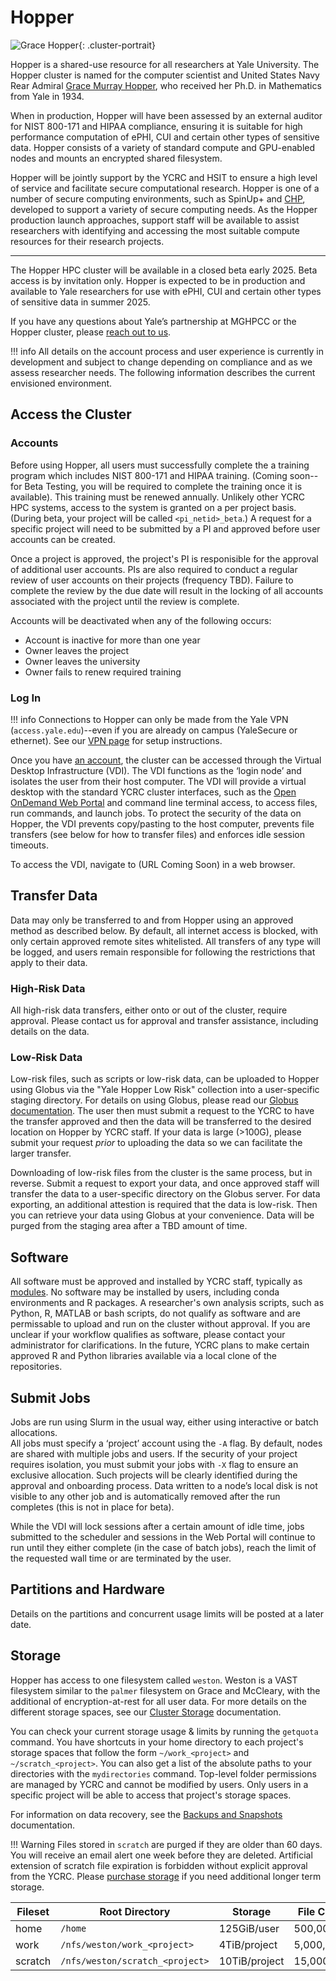 # Hopper

![Grace Hopper](/img/Grace-Hopper.jpg){: .cluster-portrait}

Hopper is a shared-use resource for all researchers at Yale University.
The Hopper cluster is named for the computer scientist and United States Navy Rear Admiral [Grace Murray Hopper](https://en.wikipedia.org/wiki/Grace_Hopper), who received her Ph.D. in Mathematics from Yale in 1934. 

When in production, Hopper will have been assessed by an external auditor for NIST 800-171 and HIPAA compliance, ensuring it is suitable for high performance computation of ePHI, CUI and certain other types of sensitive data.
Hopper consists of a variety of standard compute and GPU-enabled nodes and mounts an encrypted shared filesystem.

Hopper will be jointly support by the YCRC and HSIT to ensure a high level of service and facilitate secure computational research.
Hopper is one of a number of secure computing environments, such as SpinUp+ and [CHP](https://medicine.yale.edu/ybic/computational-resources/ynhhs/#computational-health-platform), developed to support a variety of secure computing needs.
As the Hopper production launch approaches, support staff will be available to assist researchers with identifying and accessing the most suitable compute resources for their research projects.

- - -

The Hopper HPC cluster will be available in a closed beta early 2025.
Beta access is by invitation only.
Hopper is expected to be in production and available to Yale researchers for use with ePHI, CUI and certain other types of sensitive data in summer 2025.

If you have any questions about Yale’s partnership at MGHPCC or the Hopper cluster, please [reach out to us](/).


!!! info
    All details on the account process and user experience is currently in development and subject to change depending on compliance and as we assess researcher needs. The following information describes the current envisioned environment.

## Access the Cluster

### Accounts

Before using Hopper, all users must successfully complete the a training program which includes NIST 800-171 and HIPAA training.
(Coming soon--for Beta Testing, you will be required to complete the training once it is available).
This training must be renewed annually.
Unlikely other YCRC HPC systems, access to the system is granted on a per project basis.
(During beta, your project will be called `<pi_netid>_beta`.)
A request for a specific project will need to be submitted by a PI and approved before user accounts can be created.

Once a project is approved, the project's PI is responisible for the approval of additional user accounts.
PIs are also required to conduct a regular review of user accounts on their projects (frequency TBD).
Failure to complete the review by the due date will result in the locking of all accounts associated with the project until the review is complete. 

Accounts will be deactivated when any of the following occurs: 

- Account is inactive for more than one year 
- Owner leaves the project 
- Owner leaves the university
- Owner fails to renew required training

### Log In

!!! info
    Connections to Hopper can only be made from the Yale VPN (`access.yale.edu`)--even if you are already on campus (YaleSecure or ethernet). See our [VPN page](/clusters-at-yale/access/vpn) for setup instructions.

Once you have [an account](https://research.computing.yale.edu/support/hpc/account-request), the cluster can be accessed through the Virtual Desktop Infrastructure (VDI).
The VDI functions as the ‘login node’ and isolates the user from their host computer.
The VDI will provide a virtual desktop with the standard YCRC cluster interfaces, such as the [Open OnDemand Web Portal](/clusters-at-yale/access/ood) and command line terminal access, to access files, run commands, and launch jobs.
To protect the security of the data on Hopper, the VDI prevents copy/pasting to the host computer, prevents file transfers (see below for how to transfer files) and enforces idle session timeouts.

To access the VDI, navigate to (URL Coming Soon) in a web browser.

## Transfer Data

Data may only be transferred to and from Hopper using an approved method as described below.
By default, all internet access is blocked, with only certain approved remote sites whitelisted.
All transfers of any type will be logged, and users remain responsible for following the restrictions that apply to their data. 

### High-Risk Data

All high-risk data transfers, either onto or out of the cluster, require approval.
Please contact us for approval and transfer assistance, including details on the data.

### Low-Risk Data

Low-risk files, such as scripts or low-risk data, can be uploaded to Hopper using Globus via the "Yale Hopper Low Risk" collection into a user-specific staging directory.
For details on using Globus, please read our [Globus documentation](/data/globus).
The user then must submit a request to the YCRC to have the transfer approved and then the data will be transferred to the desired location on Hopper by YCRC staff.
If your data is large (>100G), please submit your request _prior_ to uploading the data so we can facilitate the larger transfer.

Downloading of low-risk files from the cluster is the same process, but in reverse.
Submit a request to export your data, and once approved staff will transfer the data to a user-specific directory on the Globus server.
For data exporting, an additional attestion is required that the data is low-risk.
Then you can retrieve your data using Globus at your convenience.
Data will be purged from the staging area after a TBD amount of time.

## Software

All software must be approved and installed by YCRC staff, typically as [modules](/applications/modules).
No software may be installed by users, including conda environments and R packages.
A researcher's own analysis scripts, such as Python, R, MATLAB or bash scripts, do not qualify as software and are permissable to upload and run on the cluster without approval.
If you are unclear if your workflow qualifies as software, please contact your administrator for clarifications.
In the future, YCRC plans to make certain approved R and Python libraries available via a local clone of the repositories. 

## Submit Jobs

Jobs are run using Slurm in the usual way, either using interactive or batch allocations.  
All jobs must specify a ‘project’ account using the `-A` flag.
By default, nodes are shared with multiple jobs and users.
If the security of your project requires isolation, you must submit your jobs with `-X` flag to ensure an exclusive allocation.
Such projects will be clearly identified during the approval and onboarding process.
Data written to a node’s local disk is not visible to any other job and is automatically removed after the run completes (this is not in place for beta).

While the VDI will lock sessions after a certain amount of idle time, jobs submitted to the scheduler and sessions in the Web Portal will continue to run until they either complete (in the case of batch jobs), reach the limit of the requested wall time or are terminated by the user.

## Partitions and Hardware

Details on the partitions and concurrent usage limits will be posted at a later date.

## Storage

Hopper has access to one filesystem called `weston`. 
Weston is a VAST filesystem similar to the `palmer` filesystem on Grace and McCleary, with the additional of encryption-at-rest for all user data.
For more details on the different storage spaces, see our [Cluster Storage](/data/hpc-storage) documentation.

You can check your current storage usage & limits by running the `getquota` command. 
You have shortcuts in your home directory to each project's storage spaces that follow the form `~/work_<project>` and `~/scratch_<project>`.
You can also get a list of the absolute paths to your directories with the `mydirectories` command. 
Top-level folder permissions are managed by YCRC and cannot be modified by users.
Only users in a specific project will be able to access that project's storage spaces. 

For information on data recovery, see the [Backups and Snapshots](/data/backups) documentation.

!!! Warning
    Files stored in `scratch` are purged if they are older than 60 days. You will receive an email alert one week before they are deleted. Artificial extension of scratch file expiration is forbidden without explicit approval from the YCRC. Please [purchase storage](/data/#purchase-additional-storage) if you need additional longer term storage.

|Fileset       | Root Directory                     | Storage          | File Count | Backups | Snapshots | Notes |
|--------------|------------------------------------|------------------|------------|---------|-----------|-------|
| home         | `/home`                            | 125GiB/user      | 500,000    | Not Yet | >=2 days  |       |
| work         | `/nfs/weston/work_<project>`       | 4TiB/project     | 5,000,000  | Not Yet | >=2 days  |       |
| scratch      | `/nfs/weston/scratch_<project>`    | 10TiB/project    | 15,000,000 | No      | No        |       |
